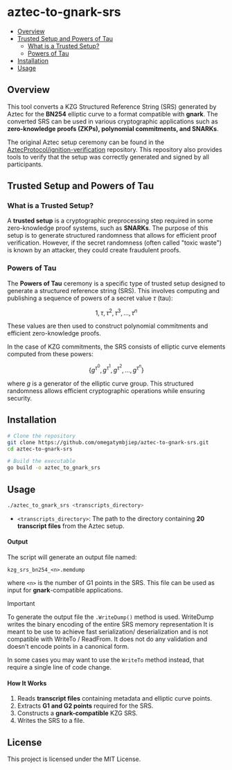 # aztec-to-gnark-srs

- [Overview](#overview)
- [Trusted Setup and Powers of Tau](#trusted-setup-and-powers-of-tau)
  - [What is a Trusted Setup?](#what-is-a-trusted-setup)
  - [Powers of Tau](#powers-of-tau)
- [Installation](#installation)
- [Usage](#usage)

## Overview
This tool converts a KZG Structured Reference String (SRS) generated by Aztec for the **BN254** elliptic curve to a format compatible with **gnark**. The converted SRS can be used in various cryptographic applications such as **zero-knowledge proofs (ZKPs), polynomial commitments, and SNARKs**.

The original Aztec setup ceremony can be found in the [AztecProtocol/ignition-verification](https://github.com/AztecProtocol/ignition-verification) repository. This repository also provides tools to verify that the setup was correctly generated and signed by all participants.

## Trusted Setup and Powers of Tau

### What is a Trusted Setup?
A **trusted setup** is a cryptographic preprocessing step required in some zero-knowledge proof systems, such as **SNARKs**. The purpose of this setup is to generate structured randomness that allows for efficient proof verification. However, if the secret randomness (often called "toxic waste") is known by an attacker, they could create fraudulent proofs.

### Powers of Tau
The **Powers of Tau** ceremony is a specific type of trusted setup designed to generate a structured reference string (SRS). This involves computing and publishing a sequence of powers of a secret value $\tau$ (tau):

```math
1, \tau, \tau^2, \tau^3, \dots, \tau^n
```

These values are then used to construct polynomial commitments and efficient zero-knowledge proofs.

In the case of KZG commitments, the SRS consists of elliptic curve elements computed from these powers:

```math
\{ g^{\tau^0}, g^{\tau^1}, g^{\tau^2}, \dots, g^{\tau^n} \}
```

where $g$ is a generator of the elliptic curve group. This structured randomness allows efficient cryptographic operations while ensuring security.

## Installation

```sh
# Clone the repository
git clone https://github.com/omegatymbjiep/aztec-to-gnark-srs.git
cd aztec-to-gnark-srs

# Build the executable
go build -o aztec_to_gnark_srs
```

## Usage
```sh
./aztec_to_gnark_srs <transcripts_directory>
```
- `<transcripts_directory>`: The path to the directory containing **20 transcript files** from the Aztec setup.

#### Output
The script will generate an output file named:
```
kzg_srs_bn254_<n>.memdump
```
where `<n>` is the number of G1 points in the SRS. This file can be used as input for **gnark**-compatible applications.

> [!IMPORTANT]
> To generate the output file the `.WriteDump()` method is used. WriteDump writes the binary encoding of the entire SRS
> memory representation It is meant to be use to achieve fast serialization/ deserialization and is not compatible with
> WriteTo / ReadFrom. It does not do any validation and doesn't encode points in a canonical form.
> 
> In some cases you may want to use the `WriteTo` method instead, that require a single line of code change.

#### How It Works
1. Reads **transcript files** containing metadata and elliptic curve points.
2. Extracts **G1 and G2 points** required for the SRS.
3. Constructs a **gnark-compatible** KZG SRS.
4. Writes the SRS to a file.

## License
This project is licensed under the MIT License.
